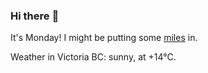 ### Hi there :wave:

It's Monday! I might be putting some [miles](https://www.strava.com/athletes/889963) in.

Weather in Victoria BC: sunny, at +14°C.
